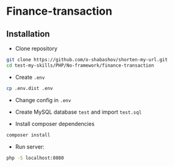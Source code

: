 # Finance-transaction

## Installation

* Clone repository

```bash
git clone https://github.com/o-shabashov/shorten-my-url.git
cd test-my-skills/PHP/No-framework/finance-transaction
```

* Create `.env`

```bash
cp .env.dist .env
```

* Change config in `.env`

* Create MySQL database `test` and import `test.sql`

* Install composer dependencies

```bash
composer install
```

* Run server:

```bash
php -S localhost:8080
```
